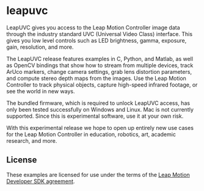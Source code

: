 # leapuvc

LeapUVC gives you access to the Leap Motion Controller image data through the industry standard UVC (Universal Video Class) interface. This gives you low level controls such as LED brightness, gamma, exposure, gain, resolution, and more.

The LeapUVC release features examples in C, Python, and Matlab, as well as OpenCV bindings that show how to stream from multiple devices, track ArUco markers, change camera settings, grab lens distortion parameters, and compute stereo depth maps from the images. Use the Leap Motion Controller to track physical objects, capture high-speed infrared footage, or see the world in new ways.

The bundled firmware, which is required to unlock LeapUVC access, has only been tested successfully on Windows and Linux. Mac is not currently supported. Since this is experimental software, use it at your own risk.

With this experimental release we hope to open up entirely new use cases for the Leap Motion Controller in education, robotics, art, academic research, and more.

## License

These examples are licensed for use under the terms of the [Leap Motion Developer SDK agreement][sdkagreement].

[sdkagreement]: https://developer.leapmotion.com/sdk_agreement "Leap Motion Developer SDK Agreement"
